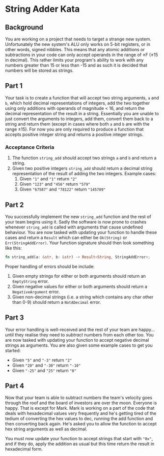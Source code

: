 # String Adder Kata

## Background

You are working on a project that needs to target a strange new system. Unfortunately the new system's ALU only works on 5-bit registers, or in other words, signed nibbles. This means that any atomic additions or subtractions in your code can only accept operands in the range of ±F (±15 in decimal). This rather limits your program's ability to work with any numbers greater than 15 or less than -15 and as such it is decided that numbers will be stored as strings.

## Part 1

Your task is to create a function that will accept two string arguments, `a` and `b`, which hold decimal representations of integers, add the two together using only additions with operands of magnitude < 16, and return the decimal representation of the result in a string. Essentially you are unable to just convert the arguments to integers, add them, convert them back to a string and return them (except in cases where both `a` and `b` are with the range ±15). For now you are only required to produce a function that accepts positive integer string and returns a positive integer strings.

### Acceptance Criteria

1. The function `string_add` should accept two strings `a` and `b` and return a string.
2. Given two positive integers `string_add` should return a decimal string representation of the result of adding the two integers. Example cases:
   1. Given `"1"` and `"1"` return `"2"`
   2. Given `"123"` and `"456"` return `"579"`
   3. Given `"67587"` and `"78122"` return `"145709"`

## Part 2

You successfully implement the new `string_add` function and the rest of your team begins using it. Sadly the software is now prone to crashes whenever `string_add` is called with arguments that cause undefined behaviour. You are now tasked with updating your function to handle these cases and return a `Result` which can either be `Ok(String)` or `Err(StringAddError)`. Your function signature should then look something like this:

```rust
fn string_add(a: &str, b: &str) -> Result<String, StringAddError>;
```

Proper handling of errors should be include:

1. Given empty strings for either or both arguments should return an `EmptyString` error.
2. Given negative values for either or both arguments should return a `NegativeArgument` error.
3. Given non-decimal strings (i.e. a string which contains any char other than 0-9) should return a `NotADecimal` error.

## Part 3

Your error handling is well-received and the rest of your team are happy... until they realise they need to _subtract_ numbers from each other too. You are now tasked with updating your function to accept negative decimal strings as arguments. You are also given some example cases to get you started:

- Given `"5"` and `"-3"` return `"2"`
- Given `"20"` and `"-30"` return `"-10"`
- Given `"-25"` and `"25"` return `"0"`

## Part 4

Now that your team is able to subtract numbers the team's velocity goes through the roof and the board of investors are over the moon. Everyone is happy. That is except for Mark. Mark is working on a part of the code that deals with hexadecimal values very frequently and he's getting tired of the tedium of converting the hex values to dec, running the add function and then converting back again. He's asked you to allow the function to accept hex string arguments as well as decimal.

You must now update your function to accept strings that start with `"0x"`, and if they do, apply the addition as usual but this time return the result in hexadecimal form.

